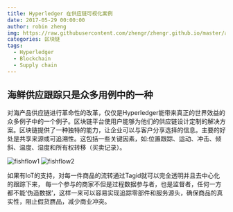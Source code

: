 ```yaml
---
title: Hyperledger 在供应链可视化案例
date: 2017-05-29 00:00:00
author: robin zheng
img: https://raw.githubusercontent.com/zhengr/zhengr.github.io/master/assets/images/fishflow1.PNG
categories: 区块链
tags:
  - Hyperledger
  - Blockchain
  - Supply chain
---
```

## 海鲜供应跟踪只是众多用例中的一种

对海产品供应链进行革命性的改革，仅仅是Hyperledger能带来真正的世界效益的众多例子中的一个例子。区块链平台使用户能够为他们的供应链设计定制的解决方案。区块链提供了一种独特的能力，让企业可以与客户分享选择的信息。主要的好处是共享来源或可追溯性。这包括一些关键因素，如:位置跟踪、运动、冲击、倾斜、温度、湿度和所有权转移（买卖记录）。

![fishflow1](https://raw.githubusercontent.com/zhengr/zhengr.github.io/master/assets/images/fishflow1.PNG)
![fishflow2](https://raw.githubusercontent.com/zhengr/zhengr.github.io/master/assets/images/fishflow2.PNG)

如果有IoT的支持，对每一件商品的流转通过Tagid就可以完全透明并且去中心化的跟踪下来， 每一个参与的商家不但是过程数据参与者，也是监督者，任何一方都不能‘伪造数据’，这样一来可以容易实现追踪零部件和服务源头，确保商品的真实性，阻止假货赝品，减少商业冲突。
